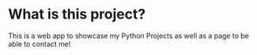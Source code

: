 # What is this project?

This is a web app to showcase my Python Projects as well as a page to be able to contact me!


